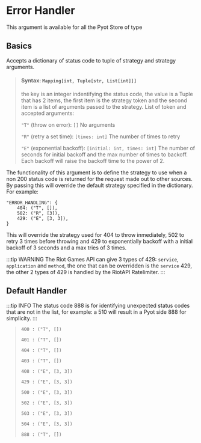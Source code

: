# Error Handler

This argument is available for all the Pyot Store of type <Badge text="Pyot Source" vertical="middle" />

## Basics
Accepts a dictionary of status code to tuple of strategy and strategy arguments.

>#### Syntax: `Mapping[int, Tuple[str, List[int]]]`
> the key is an integer indentifying the status code, the value is a Tuple that has 2 items, the first item is the strategy token and the second item is a list of arguments passed to the strategy. List of token and accepted arguments:
>
> `"T"` (throw on error): `[]` No arguments
>
> `"R"` (retry a set time): `[times: int]` The number of times to retry
>
> `"E"` (exponential backoff): `[initial: int, times: int]` The number of seconds for initial backoff and the max number of times to backoff. Each backoff will raise the backoff time to the power of 2.

The functionality of this argument is to define the strategy to use when a non 200 status code is returned for the request made out to other sources. By passing this will override the default strategy specified in the dictionary. For example:

```python{2,3,4}
"ERROR_HANDLING": {
    404: ("T", []),
    502: ("R", [3]),
    429: ("E", [3, 3]),
}
```
This will override the strategy used for 404 to throw inmediately, 502 to retry 3 times before throwing and 429 to exponentially backoff with a initial backoff of 3 seconds and a max tries of 3 times.

:::tip WARNING
The Riot Games API can give 3 types of 429: `service`, `application` and `method`, the one that can be overridden is the `service` 429, the other 2 types of 429 is handled by the RiotAPI Ratelimiter.
:::

## Default Handler

:::tip INFO
The status code 888 is for identifying unexpected status codes that are not in the list, for example: a 510 will result in a Pyot side 888 for simplicity.
:::

>`400 : ("T", [])`
>
>`401 : ("T", [])`
>
>`404 : ("T", [])`
>
>`403 : ("T", [])`
>
>`408 : ("E", [3, 3])`
>
>`429 : ("E", [3, 3])`
>
>`500 : ("E", [3, 3])`
>
>`502 : ("E", [3, 3])`
>
>`503 : ("E", [3, 3])`
>
>`504 : ("E", [3, 3])`
>
>`888 : ("T", [])`
